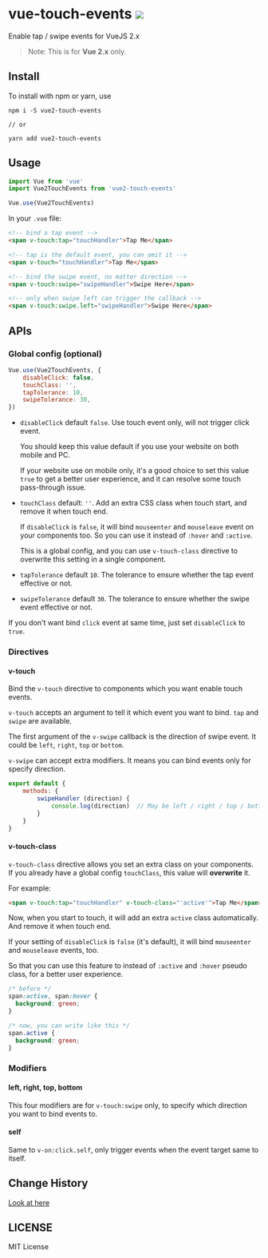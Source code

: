 # vue-touch-events  [![](https://img.shields.io/npm/v/vue2-touch-events.svg)](https://www.npmjs.com/package/vue2-touch-events)
Enable tap / swipe events for VueJS 2.x

> Note: This is for **Vue 2.x** only.

## Install 

To install with npm or yarn, use 

```shell
npm i -S vue2-touch-events

// or

yarn add vue2-touch-events
```

## Usage

```js
import Vue from 'vue'
import Vue2TouchEvents from 'vue2-touch-events'

Vue.use(Vue2TouchEvents)
```

In your `.vue` file:

```html
<!-- bind a tap event -->
<span v-touch:tap="touchHandler">Tap Me</span>

<!-- tap is the default event, you can omit it -->
<span v-touch="touchHandler">Tap Me</span>

<!-- bind the swipe event, no matter direction -->
<span v-touch:swipe="swipeHandler">Swipe Here</span>

<!-- only when swipe left can trigger the callback -->
<span v-touch:swipe.left="swipeHandler">Swipe Here</span>
```


## APIs

### Global config (optional)

```js
Vue.use(Vue2TouchEvents, {
    disableClick: false,
    touchClass: '',
    tapTolerance: 10,
    swipeTolerance: 30,
})
```


* `disableClick` default `false`. Use touch event only, will not trigger click event. 

    You should keep this value default if you use your website on both mobile and PC.

    If your website use on mobile only, it's a good choice to set this value `true` to get a better user experience, and it can resolve some touch pass-through issue.

* `touchClass`  default: `''`. Add an extra CSS class when touch start, and remove it when touch end. 

    If `disableClick` is `false`, it will bind `mouseenter` and `mouseleave` event on your components too. So you can use it instead of `:hover` and `:active`.

    This is a global config, and you can use `v-touch-class` directive to overwrite this setting in a single component.
    
* `tapTolerance` default `10`. The tolerance to ensure whether the tap event effective or not.
* `swipeTolerance` default `30`. The tolerance to ensure whether the swipe event effective or not.

If you don't want bind `click` event at same time, just set `disableClick` to `true`.

### Directives

#### v-touch
Bind the `v-touch` directive to components which you want enable touch events. 

`v-touch` accepts an argument to tell it which event you want to bind. `tap` and `swipe` are available.



The first argument of the `v-swipe` callback is the direction of swipe event. It could be `left`, `right`, `top` or `bottom`.

`v-swipe` can accept extra modifiers. It means you can bind events only for specify direction.

```js
export default {
    methods: {
        swipeHandler (direction) {
            console.log(direction)  // May be left / right / top / bottom
        }
    }
}
```

#### v-touch-class

`v-touch-class` directive allows you set an extra class on your components. If you already have a global config `touchClass`, this value will **overwrite** it.

For example:

```html
<span v-touch:tap="touchHandler" v-touch-class="'active'">Tap Me</span>
```

Now, when you start to touch, it will add an extra `active` class automatically. And remove it when touch end.

If your setting of `disableClick` is `false` (it's default), it will bind `mouseenter` and `mouseleave` events, too.

So that you can use this feature to instead of `:active` and `:hover` pseudo class, for a better user experience.

```css
/* before */
span:active, span:hover {
  background: green;
}

/* now, you can write like this */
span.active {
  background: green;
}
```

### Modifiers

#### left, right, top, bottom
This four modifiers are for `v-touch:swipe` only, to specify which direction you want to bind events to.

#### self

Same to `v-on:click.self`, only trigger events when the event target same to itself.

## Change History

[Look at here](https://github.com/jerrybendy/vue-touch-events/releases)


## LICENSE

MIT License

